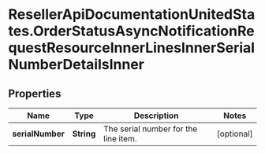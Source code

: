 # ResellerApiDocumentationUnitedStates.OrderStatusAsyncNotificationRequestResourceInnerLinesInnerSerialNumberDetailsInner

## Properties

Name | Type | Description | Notes
------------ | ------------- | ------------- | -------------
**serialNumber** | **String** | The serial number for the line item.                   | [optional] 


